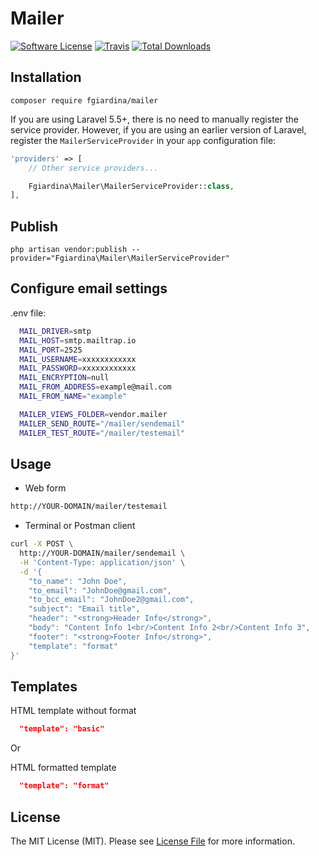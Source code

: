 # Mailer

[![Software License](https://img.shields.io/badge/license-MIT-brightgreen.svg?style=flat-square)](LICENSE.md)
[![Travis](https://img.shields.io/travis/fgiardina/mailer.svg?style=flat-square)]()
[![Total Downloads](https://img.shields.io/packagist/dt/fgiardina/mailer.svg?style=flat-square)](https://packagist.org/packages/fgiardina/mailer)

## Installation

`composer require fgiardina/mailer`

If you are using Laravel 5.5+, there is no need to manually register the service provider. However, if you are using an earlier version of Laravel, register the `MailerServiceProvider` in your `app` configuration file:

```php
'providers' => [
    // Other service providers...

    Fgiardina\Mailer\MailerServiceProvider::class,
],
```

## Publish
`php artisan vendor:publish --provider="Fgiardina\Mailer\MailerServiceProvider"`


## Configure email settings
.env file:

``` bash
  MAIL_DRIVER=smtp
  MAIL_HOST=smtp.mailtrap.io
  MAIL_PORT=2525
  MAIL_USERNAME=xxxxxxxxxxxx
  MAIL_PASSWORD=xxxxxxxxxxxx
  MAIL_ENCRYPTION=null
  MAIL_FROM_ADDRESS=example@mail.com
  MAIL_FROM_NAME="example"

  MAILER_VIEWS_FOLDER=vendor.mailer
  MAILER_SEND_ROUTE="/mailer/sendemail"
  MAILER_TEST_ROUTE="/mailer/testemail"
```


## Usage

* Web form
``` bash
http://YOUR-DOMAIN/mailer/testemail
```

* Terminal or Postman client
``` bash
curl -X POST \
  http://YOUR-DOMAIN/mailer/sendemail \
  -H 'Content-Type: application/json' \
  -d '{
    "to_name": "John Doe",
    "to_email": "JohnDoe@gmail.com",
    "to_bcc_email": "JohnDoe2@gmail.com",
    "subject": "Email title",
    "header": "<strong>Header Info</strong>",
    "body": "Content Info 1<br/>Content Info 2<br/>Content Info 3",
    "footer": "<strong>Footer Info</strong>",
    "template": "format"
}'
```

## Templates
HTML template without format
``` json
  "template": "basic"
```
Or

HTML formatted template
``` json
  "template": "format"
```

## License
The MIT License (MIT). Please see [License File](/LICENSE.md) for more information.